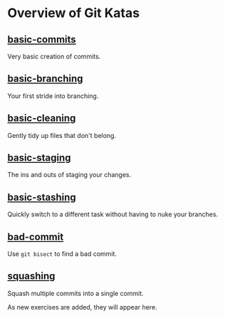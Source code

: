 # Overview of Git Katas

## [basic-commits](basic-commits/README.md)
Very basic creation of commits.

## [basic-branching](basic-branching/README.md)
Your first stride into branching.

## [basic-cleaning](basic-cleaning/README.md)
Gently tidy up files that don't belong.

## [basic-staging](basic-staging/README.md)
The ins and outs of staging your changes.

## [basic-stashing](basic-stashing/README.md)
Quickly switch to a different task without having to nuke your branches.

## [bad-commit](bad-commit/README.md)
Use `git bisect` to find a bad commit.

## [squashing](squashing/README.md)
Squash multiple commits into a single commit.

As new exercises are added, they will appear here.